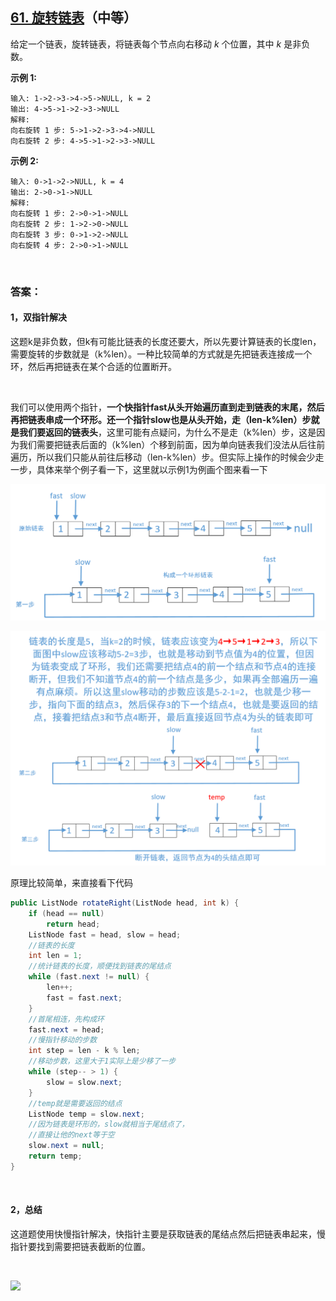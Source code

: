 ## [61. 旋转链表](https://leetcode-cn.com/problems/rotate-list/)（中等）

给定一个链表，旋转链表，将链表每个节点向右移动 *k* 个位置，其中 *k* 是非负数。

**示例 1:**

```
输入: 1->2->3->4->5->NULL, k = 2
输出: 4->5->1->2->3->NULL
解释:
向右旋转 1 步: 5->1->2->3->4->NULL
向右旋转 2 步: 4->5->1->2->3->NULL
```

**示例 2:**

```
输入: 0->1->2->NULL, k = 4
输出: 2->0->1->NULL
解释:
向右旋转 1 步: 2->0->1->NULL
向右旋转 2 步: 1->2->0->NULL
向右旋转 3 步: 0->1->2->NULL
向右旋转 4 步: 2->0->1->NULL
```

<br>

### 答案：

#### 1，双指针解决

这题k是非负数，但k有可能比链表的长度还要大，所以先要计算链表的长度len，需要旋转的步数就是（k%len）。一种比较简单的方式就是先把链表连接成一个环，然后再把链表在某个合适的位置断开。

<br>

我们可以使用两个指针，**一个快指针fast从头开始遍历直到走到链表的末尾，然后再把链表串成一个环形。还一个指针slow也是从头开始，走（len-k%len）步就是我们要返回的链表头**，这里可能有点疑问，为什么不是走（k%len）步，这是因为我们需要把链表后面的（k%len）个移到前面，因为单向链表我们没法从后往前遍历，所以我们只能从前往后移动（len-k%len）步。但实际上操作的时候会少走一步，具体来举个例子看一下，这里就以示例1为例画个图来看一下

![](https://raw.githubusercontent.com/sdwwld/algorithms/master/img/leetcode/0061/640.png)

![](https://raw.githubusercontent.com/sdwwld/algorithms/master/img/leetcode/0061/641.png)

原理比较简单，来直接看下代码

```java
public ListNode rotateRight(ListNode head, int k) {
    if (head == null)
        return head;
    ListNode fast = head, slow = head;
    //链表的长度
    int len = 1;
    //统计链表的长度，顺便找到链表的尾结点
    while (fast.next != null) {
        len++;
        fast = fast.next;
    }
    //首尾相连，先构成环
    fast.next = head;
    //慢指针移动的步数
    int step = len - k % len;
    //移动步数，这里大于1实际上是少移了一步
    while (step-- > 1) {
        slow = slow.next;
    }
    //temp就是需要返回的结点
    ListNode temp = slow.next;
    //因为链表是环形的，slow就相当于尾结点了，
    //直接让他的next等于空
    slow.next = null;
    return temp;
}
```

<br>

#### 2，总结

这道题使用快慢指针解决，快指针主要是获取链表的尾结点然后把链表串起来，慢指针要找到需要把链表截断的位置。

<br>



![](https://img-blog.csdnimg.cn/20200807155236311.png)

